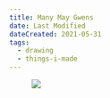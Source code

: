 ```yaml
---
title: Many May Gwens
date: Last Modified
dateCreated: 2021-05-31
tags:
  - drawing
  - things-i-made
---
```

<figure class="full-bleed">

![](images/may-gwens.jpg)

</figure>
